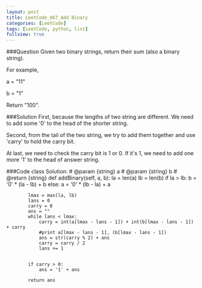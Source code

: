```yaml
---
layout: post
title: LeetCode_067_Add Binary
categories: [LeetCode]
tags: [LeetCode, python, list]
fullview: true
---
```

###Question
Given two binary strings, return their sum (also a binary string).

For example,

a = "11"

b = "1"

Return "100".

###Solution
First, because the lengths of two string are different. We need to add some '0' to the head of the shorter string.

Second, from the tail of the two string, we try to add them together and use 'carry' to hold the carry bit.

At last, we need to check the carry bit is 1 or 0. If it's 1, we need to add one more '1' to the head of answer string.


###Code
	class Solution:
        # @param {string} a
        # @param {string} b
        # @return {string}
        def addBinary(self, a, b):
            la = len(a)
            lb = len(b)
            if la > lb:
                b = '0' * (la - lb) + b
            else:
                a = '0' * (lb - la) + a

            lmax = max(la, lb)
            lans = 0
            carry = 0
            ans = ""
            while lans < lmax:
                carry = int(a[lmax - lans - 1]) + int(b[lmax - lans - 1]) + carry
                #print a[lmax - lans - 1], (b[lmax - lans - 1])
                ans = str(carry % 2) + ans
                carry = carry / 2
                lans += 1
                
                
            if carry > 0:
                ans = '1' + ans

            return ans